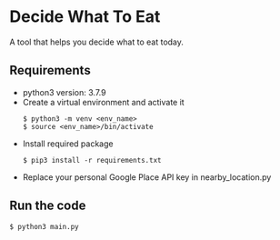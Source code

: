 # Decide What To Eat
A tool that helps you decide what to eat today.
## Requirements
- python3 version: 3.7.9
- Create a virtual environment and activate it
    ```
    $ python3 -m venv <env_name>
    $ source <env_name>/bin/activate
    ```
- Install required package
    ```
    $ pip3 install -r requirements.txt
    ```
- Replace your personal Google Place API key in nearby_location.py
## Run the code
```
$ python3 main.py
```